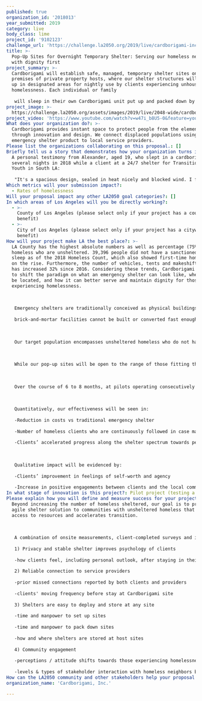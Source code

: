 ```yaml
---
published: true
organization_id: '2018013'
year_submitted: 2019
category: live
body_class: lime
project_id: '9102123'
challenge_url: 'https://challenge.la2050.org/2019/live/cardborigami-inc/'
title: >-
  Pop-Up Sites for Overnight Temporary Shelter: Serving our homeless neighbors
  with dignity first
project_summary: >-
  Cardborigami will establish safe, managed, temporary shelter sites on secured
  premises of private property hosts, where our shelter structures will be set
  up in designated areas for nightly use by clients experiencing unhoused
  homelessness. Each individual or family
   
   will sleep in their own Cardborigami unit put up and packed down by community volunteers, have access to hygiene facilities, and be registered or continued in personalized case management by local homeless services providers onsite.
project_image: >-
  https://challenge.la2050.org/assets/images/2019/live/2048-wide/cardborigami-inc.jpg
project_video: 'https://www.youtube.com/watch?v=w47i_b8U5-0&feature=youtu.be'
What does your organization do?: >-
  Cardborigami provides instant space to protect people from the elements
  through innovation and design. We connect displaced populations using our
  emergency shelter product to local service providers.
Please list the organizations collaborating on this proposal.: []
Briefly tell us a story that demonstrates how your organization turns inspiration into impact.: >-
  A personal testimony from Alexander, aged 19, who slept in a cardborigami over
  several nights in 2018 while a client at a 24/7 shelter for Transition Aged
  Youth in South LA:
   
   "It's a spacious design, sealed in heat nicely and blocked wind. I felt safe."
Which metrics will your submission impact?:
  - Rates of homelessness
Will your proposal impact any other LA2050 goal categories?: []
In which areas of Los Angeles will you be directly working?:
  - >-
    County of Los Angeles (please select only if your project has a countywide
    benefit)
  - >-
    City of Los Angeles (please select only if your project has a citywide
    benefit)
How will your project make LA the best place?: >-
  LA County has the highest absolute numbers as well as percentage (75%) of
  homeless who are unsheltered. 39,396 people did not have a sanctioned place to
  sleep as of the 2018 Homeless Count, which also showed first-time homelessness
  on the rise. Furthermore, the number of vehicles, tents and makeshift shelters
  has increased 32% since 2016. Considering these trends, Cardborigami intends
  to shift the paradigm on what an emergency shelter can look like, where it can
  be located, and how it can better serve and maintain dignity for those
  experiencing homelessness. 
   
   
   
   Emergency shelters are traditionally conceived as physical buildings within which people are aggregated into open sleeping arrangements. Two main problems of this approach:
   
   brick-and-mortar facilities cannot be built or converted fast enough to meet the need, and mixing strangers in an ‘open-corral’ type environment can elevate anxieties. Instead of limiting the format of such shelter to permanent structures, we can reimagine how to use existing, underutilized spaces that can serve multiple uses, including as sites for temporary, quickly deployable shelter. Our shelters have been used in post-disaster situations domestically and internationally to assist residents with recovery and rebuilding, and we believe there is similar application to our local homelessness crisis.
   
   
   
   Our target population encompasses unsheltered homeless who do not have access to safe, local shelter within reasonable reach by transit; those who have difficulty accessing services due to locational instability; those who decline traditional shelters; and those who need to fill a gap in availability transitioning between shelter stages. 
   
   
   
   While our pop-up sites will be open to the range of those fitting this description, we intend to organize the sites based on compatible sub-populations in consultation with partner service agencies. A person’s physical mobility to utilize a Cardborigami in comfort will also be considered. We are keenly interested in being an option for the first-time homeless, who may not be prioritized for shelter versus the chronically homeless, and who could benefit greatly from avoiding exposure to trauma in existing shelter settings.
   
   
   
   Over the course of 6 to 8 months, at pilots operating consecutively at 2 different sites averaging 20-25 shelters per site, or an equivalent capacity within a 12-month timeframe using smaller sets of shelters spread across more sites, we plan to serve a minimum of 100 distinct individuals.
   
   
   
   Quantitatively, our effectiveness will be seen in:
   
   -Reduction in costs vs traditional emergency shelter 
   
   -Number of homeless clients who are continuously followed in case management for the duration of their stay
   
   -Clients’ accelerated progress along the shelter spectrum towards permanent supportive housing
   
   
   
   Qualitative impact will be evidenced by:
   
   -Clients’ improvement in feelings of self-worth and agency
   
   -Increase in positive engagements between clients and the local community
In what stage of innovation is this project?: Pilot project (testing a new idea on a small scale to prove feasibility)
Please explain how you will define and measure success for your project.: >-
  Beyond increasing the number of homeless sheltered, our goal is to provide an
  agile shelter solution to communities with unsheltered homeless that improves
  access to resources and accelerates transition.
   
   
   
   A combination of onsite measurements, client-completed surveys and in-person interviews will be conducted to verify these key value components:
   
   1) Privacy and stable shelter improves psychology of clients
   
   -how clients feel, including personal outlook, after staying in their own Cardborigami
   
   2) Reliable connection to service providers
   
   -prior missed connections reported by both clients and providers
   
   -clients' moving frequency before stay at Cardborigami site
   
   3) Shelters are easy to deploy and store at any site
   
   -time and manpower to set up sites
   
   -time and manpower to pack down sites
   
   -how and where shelters are stored at host sites
   
   4) Community engagement
   
   -perceptions / attitude shifts towards those experiencing homelessness
   
   -levels & types of stakeholder interaction with homeless neighbors before & after site
How can the LA2050 community and other stakeholders help your proposal succeed?: []
organization_name: 'Cardborigami, Inc.'

---
```


